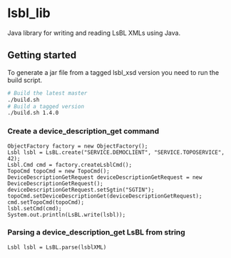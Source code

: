 # lsbl_lib

Java library for writing and reading LsBL XMLs using Java.

## Getting started

To generate a jar file from a tagged lsbl_xsd version you need to run the build script.

```bash
# Build the latest master
./build.sh
# Build a tagged version
./build.sh 1.4.0
``` 

### Create a device_description_get command

```
ObjectFactory factory = new ObjectFactory();
Lsbl lsbl = LsBL.create("SERVICE.DEMOCLIENT", "SERVICE.TOPOSERVICE", 42);
Lsbl.Cmd cmd = factory.createLsblCmd();
TopoCmd topoCmd = new TopoCmd();
DeviceDescriptionGetRequest deviceDescriptionGetRequest = new DeviceDescriptionGetRequest();
deviceDescriptionGetRequest.setSgtin("SGTIN");
topoCmd.setDeviceDescriptionGet(deviceDescriptionGetRequest);
cmd.setTopoCmd(topoCmd);
lsbl.setCmd(cmd);
System.out.println(LsBL.write(lsbl));
```

### Parsing a device_description_get LsBL from string

```
Lsbl lsbl = LsBL.parse(lsblXML)
```


